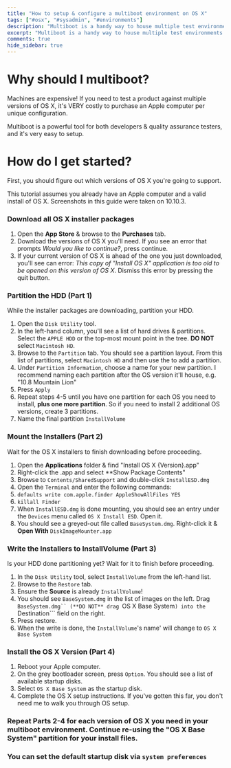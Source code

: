 ```yaml
---
title: "How to setup & configure a multiboot environment on OS X"
tags: ["#osx", "#sysadmin", "#environments"]
description: "Multiboot is a handy way to house multiple test environments & configurations on one machine. Multiboot is very easy to setup on OS X"
excerpt: "Multiboot is a handy way to house multiple test environments & configurations on one machine. Multiboot is very easy to configure in OS X."
comments: true
hide_sidebar: true
---
```


# Why should I multiboot?

Machines are expensive! If you need to test a product against multiple versions of OS X, it's VERY costly to purchase an Apple computer per unique configuration. 

Multiboot is a powerful tool for both developers & quality assurance testers, and it's very easy to setup. 

# How do I get started?

First, you should figure out which versions of OS X you're going to support. 

This tutorial assumes you already have an Apple computer and a valid install of OS X. Screenshots in this guide were taken on 10.10.3. 

### Download all OS X installer packages

1. Open the **App Store** & browse to the **Purchases** tab. 
2. Download the versions of OS X you'll need. If you see an error that prompts *Would you like to continue?*, press continue.
3. If your current version of OS X is ahead of the one you just downloaded, you'll see can error: *This copy of "Install OS X" application is too old to be opened on this version of OS X*. Dismiss this error by pressing the quit button. 


### Partition the HDD (Part 1)

While the installer packages are downloading, partition your HDD. 

1. Open the ``Disk Utility`` tool.
2. In the left-hand column, you'll see a list of hard drives & partitions. Select the ```APPLE HDD``` or the top-most mount point in the tree. **DO NOT** select ```Macintosh HD```.
3. Browse to the ```Partition``` tab. You should see a partition layout. From this list of partitions, select ```Macintosh HD```  and then use the <i class="fa fa-plus"></i> to add a partition.
4. Under ```Partition Information```, choose a name for your new partition. I recommend naming each partition after the OS version it'll house, e.g. "10.8 Mountain Lion"
5. Press ```Apply```
6. Repeat steps 4-5 until you have one partition for each OS you need to install, **plus one more partition**. So if you need to install 2 additional OS versions, create 3 partitions. 
7. Name the final partition ```InstallVolume```

### Mount the Installers (Part 2)

Wait for the OS X installers to finish downloading before proceeding.

1. Open the **Applications** folder & find "Install OS X {Version}.app"
2. Right-click the .app and select **Show Package Contents"
3. Browse to ```Contents/SharedSupport``` and double-click ```InstallESD.dmg```
4. Open the ```Terminal``` and enter the following commands:
5. ```defaults write com.apple.finder AppleShowAllFiles YES```
6. ```killall Finder```
7. When ```InstallESD.dmg``` is done mounting, you should see an entry under the ```Devices``` menu called ```OS X Install ESD```. Open it.
8. You should see a greyed-out file called ```BaseSystem.dmg```. Right-click it & **Open With** ```DiskImageMounter.app```

### Write the Installers to InstallVolume (Part 3)

Is your HDD done partitioning yet? Wait for it to finish before proceeding. 

1. In the ```Disk Utility``` tool, select ```InstallVolume``` from the left-hand list. 
2. Browse to the ```Restore``` tab.
3. Ensure the **Source** is already ```InstallVolume```! 
4. You should see ```BaseSystem.dmg``` in the list of images on the left. Drag ```BaseSystem.dmg`` (**DO NOT** drag ```OS X Base System```) into the ```Destination``` field on the right.
5. Press restore.
6. When the write is done, the ```InstallVolume```'s name' will change to ```OS X Base System```

### Install the OS X Version (Part 4)

1. Reboot your Apple computer.
2. On the grey bootloader screen, press ```Option```. You should see a list of available startup disks.
3. Select ```OS X Base System``` as the startup disk. 
4. Complete the OS X setup instructions. If you've gotten this far, you don't need me to walk you through OS setup. <i class="fa fa-heart"></i>

### Repeat Parts 2-4 for each version of OS X you need in your multiboot environment. Continue re-using the "OS X Base System" partition for your install files.
 
### You can set the default startup disk via ```system preferences```